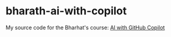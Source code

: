 # bharath-ai-with-copilot

My source code for the Bharhat's course: [AI with GitHub Copilot](https://www.udemy.com/course/mastering-github-copilot-for-java-spring-boot-developers/)
